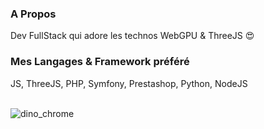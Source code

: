 <h3>A Propos</h3>
Dev FullStack qui adore les technos WebGPU & ThreeJS 😍

<h3>Mes Langages & Framework préféré</h3>
JS, ThreeJS, PHP, Symfony, Prestashop, Python, NodeJS
<br/>
<br/>

![dino_chrome](https://github.com/user-attachments/assets/30056c28-1c11-4ee0-af8a-97ba35dd931e)
